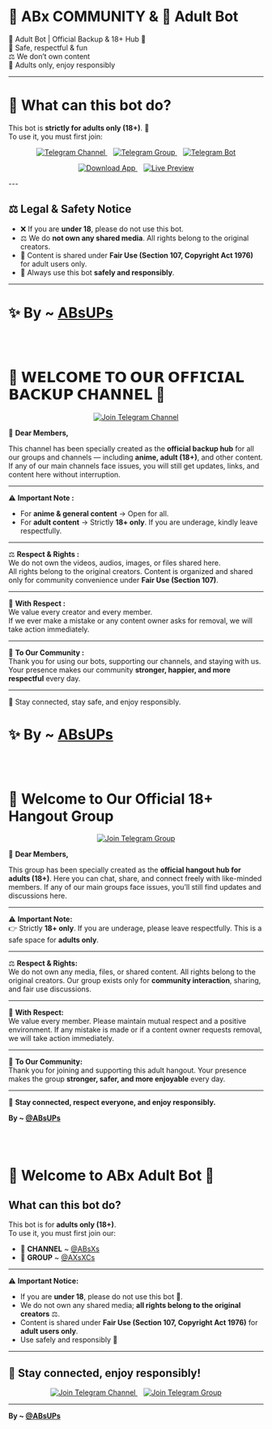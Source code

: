 # 🤖 ABx COMMUNITY & 🔞 Adult Bot  

🔞 Adult Bot | Official Backup & 18+ Hub 🚀  
💬 Safe, respectful & fun  
⚖️ We don’t own content  
💖 Adults only, enjoy responsibly  

---

# 📌 What can this bot do?  

This bot is **strictly for adults only (18+)**. 🚫  
To use it, you must first join:  

<p align="center">
  <!-- Telegram Channel -->
  <a href="https://t.me/ABsXs">
    <img src="https://img.shields.io/badge/📢%20Join%20Channel-2CA5E0?style=for-the-badge&logo=telegram&logoColor=white" alt="Telegram Channel"/>
  </a>
  &nbsp;&nbsp;
  <!-- Telegram Group -->
  <a href="https://t.me/AXsXCs">
    <img src="https://img.shields.io/badge/👥%20Join%20Group-2CA5E0?style=for-the-badge&logo=telegram&logoColor=white" alt="Telegram Group"/>
  </a>
  &nbsp;&nbsp;
  <!-- Telegram Bot -->
  <a href="https://t.me/ABsXsBot">
    <img src="https://img.shields.io/badge/🤖%20Use%20Bot-0088cc?style=for-the-badge&logo=telegram&logoColor=white" alt="Telegram Bot"/>
  </a>
</p>
<p align="center">
  <a href="https://dev-sexc.pantheonsite.io/APP">
    <img src="https://img.shields.io/badge/Download-App-blue?style=for-the-badge&logo=android" alt="Download App" />
  </a>
  &nbsp;&nbsp;
  <a href="https://dev-sexc.pantheonsite.io/">
    <img src="https://img.shields.io/badge/Live-Preview-brightgreen?style=for-the-badge&logo=googlechrome" alt="Live Preview" />
  </a>
</p>
---

## ⚖️ Legal & Safety Notice  

- ❌ If you are **under 18**, please do not use this bot.  
- ⚖️ We do **not own any shared media**. All rights belong to the original creators.  
- 📜 Content is shared under **Fair Use (Section 107, Copyright Act 1976)** for adult users only.  
- 💝 Always use this bot **safely and responsibly**.  

---

# ✨ By ~ [ABsUPs](https://t.me/ABsUPs)

<br>  <!-- Adds space -->
<br>  <!-- Adds space -->

# 📢 𝗪𝗘𝗟𝗖𝗢𝗠𝗘 𝗧𝗢 𝗢𝗨𝗥 𝗢𝗙𝗙𝗜𝗖𝗜𝗔𝗟 𝗕𝗔𝗖𝗞𝗨𝗣 𝗖𝗛𝗔𝗡𝗡𝗘𝗟 📢

<p align="center">
  <a href="https://t.me/ABsUPs">
    <img src="https://img.shields.io/badge/📢%20Join%20Channel-ABsXs-blueviolet?style=for-the-badge&logo=telegram&logoColor=white&labelColor=2CA5E0" alt="Join Telegram Channel"/>
  </a>
</p>



💖 **Dear Members,**  

This channel has been specially created as the **official backup hub** for all our groups and channels — including **anime, adult (18+)**, and other content.  
If any of our main channels face issues, you will still get updates, links, and content here without interruption.  

---

⚠️ **Important Note :**  
- For **anime & general content** → Open for all.  
- For **adult content** → Strictly **18+ only**. If you are underage, kindly leave respectfully.  

---

⚖️ **Respect & Rights :**  
We do not own the videos, audios, images, or files shared here.  
All rights belong to the original creators. Content is organized and shared only for community convenience under **Fair Use (Section 107)**.  

---

🙏 **With Respect :**  
We value every creator and every member.  
If we ever make a mistake or any content owner asks for removal, we will take action immediately.  

---

🎉 **To Our Community :**  
Thank you for using our bots, supporting our channels, and staying with us.  
Your presence makes our community **stronger, happier, and more respectful** every day.  

---

💝 Stay connected, stay safe, and enjoy responsibly.  

# ✨ By ~ [ABsUPs](https://t.me/ABsUPs)

<br>  <!-- Adds space -->
<br>  <!-- Adds space -->

# 📢 Welcome to Our Official 18+ Hangout Group

<p align="center">
  <a href="https://t.me/AXsXCs">
    <img src="https://img.shields.io/badge/📢%20Join%20Group-ABx-blueviolet?style=for-the-badge&logo=telegram&logoColor=white&labelColor=2CA5E0" alt="Join Telegram Group"/>
  </a>
</p>


💖 **Dear Members,**

This group has been specially created as the **official hangout hub for adults (18+)**. Here you can chat, share, and connect freely with like-minded members. If any of our main groups face issues, you’ll still find updates and discussions here.

---

⚠️ **Important Note:**  
👉 Strictly **18+ only**. If you are underage, please leave respectfully. This is a safe space for **adults only**.

---

⚖️ **Respect & Rights:**  
We do not own any media, files, or shared content. All rights belong to the original creators. Our group exists only for **community interaction**, sharing, and fair use discussions.

---

🙏 **With Respect:**  
We value every member. Please maintain mutual respect and a positive environment. If any mistake is made or if a content owner requests removal, we will take action immediately.

---

🎉 **To Our Community:**  
Thank you for joining and supporting this adult hangout. Your presence makes the group **stronger, safer, and more enjoyable** every day.

---

💝 **Stay connected, respect everyone, and enjoy responsibly.**

**By ~ [@ABsUPs](https://t.me/ABsUPs)**


<br>  <!-- Adds space -->
<br>  <!-- Adds space -->


# 📲 Welcome to ABx Adult Bot 🔞

## What can this bot do?

This bot is for **adults only (18+)**.  
To use it, you must first join our:  
- 📢 **CHANNEL** ~ [@ABsXs](https://t.me/ABsXs)  
- 👥 **GROUP** ~ [@AXsXCs](https://t.me/AXsXCs)

---

⚠️ **Important Notice:**  
- If you are **under 18**, please do not use this bot 🚫.  
- We do not own any shared media; **all rights belong to the original creators** ⚖️.  
- Content is shared under **Fair Use (Section 107, Copyright Act 1976)** for **adult users only**.  
- Use safely and responsibly 💝

---

## 💖 Stay connected, enjoy responsibly!

<p align="center">
  <a href="https://t.me/ABsXs">
    <img src="https://img.shields.io/badge/📢%20Join%20Channel-ABx-blueviolet?style=for-the-badge&logo=telegram&logoColor=white&labelColor=2CA5E0" alt="Join Telegram Channel"/>
  </a>
  &nbsp;&nbsp;
  <a href="https://t.me/AXsXCs">
    <img src="https://img.shields.io/badge/👥%20Join%20Group-ABx-green?style=for-the-badge&logo=telegram&logoColor=white&labelColor=28A745" alt="Join Telegram Group"/>
  </a>
</p>

---

**By ~ [@ABsUPs](https://t.me/ABsUPs)**  
